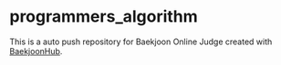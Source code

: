 # programmers_algorithm
This is a auto push repository for Baekjoon Online Judge created with [BaekjoonHub](https://github.com/BaekjoonHub/BaekjoonHub).
